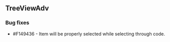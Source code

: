 ## TreeViewAdv

### Bug fixes

* \#F149436 - Item will be properly selected while selecting through code.
